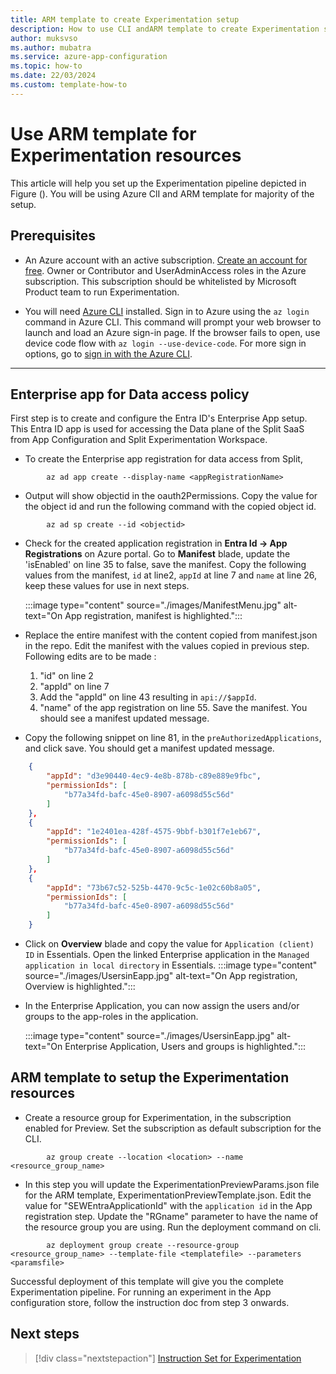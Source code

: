 ```yaml
---
title: ARM template to create Experimentation setup 
description: How to use CLI andARM template to create Experimentation setup
author: muksvso    
ms.author: mubatra
ms.service: azure-app-configuration
ms.topic: how-to 
ms.date: 22/03/2024
ms.custom: template-how-to
---
```


# Use ARM template for Experimentation resources

This article will help you set up the Experimentation pipeline depicted in Figure (). You will be using Azure ClI and ARM template for majority of the setup.

## Prerequisites

- An Azure account with an active subscription. [Create an account for free](https://azure.microsoft.com/free/dotnet). Owner or Contributor and UserAdminAccess roles in the Azure subscription. This subscription should be whitelisted by Microsoft Product team to run Experimentation.

- You will need [Azure CLI](/cli/azure/install-azure-cli) installed. Sign in to Azure using the `az login` command in Azure CLI. This command will prompt your web browser to launch and load an Azure sign-in page. If the browser fails to open, use device code flow with `az login --use-device-code`. For more sign in options, go to [sign in with the Azure CLI](/cli/azure/authenticate-azure-cli).

---

## Enterprise app for Data access policy

First step is to create and configure the Entra ID's Enterprise App setup. This Entra ID app is used for accessing the Data plane of the Split SaaS from App Configuration and Split Experimentation Workspace.

- To create the Enterprise app registration for data access from Split,
```azurecli-interactive
        az ad app create --display-name <appRegistrationName>
```
- Output will show objectid in the oauth2Permissions. Copy the value for the object id and run the following command with the copied object id.
```azurecli-interactive
		az ad sp create --id <objectid>
```
- Check for the created application registration in **Entra Id -> App Registrations** on Azure portal. Go to **Manifest** blade, update the 'isEnabled' on line 35 to false, save the manifest. Copy the following values from the manifest,  `id` at line2, `appId` at line 7 and `name` at line 26, keep these values for use in next steps.

     :::image type="content" source="./images/ManifestMenu.jpg" alt-text="On App registration, manifest is highlighted.":::

- Replace the entire manifest with the content copied from manifest.json in the repo. Edit the manifest with the values copied in previous step. Following edits are to be made :
    1. "id" on line 2
    1. "appId" on line 7
    1. Add the "appId" on line 43 resulting in `api://$appId`.
    1. "name" of the app registration on line 55.
        Save the manifest. You should see a manifest updated message.

- Copy the following snippet on line 81, in the `preAuthorizedApplications`, and click save. You should get a manifest updated message.
```json
    {
		"appId": "d3e90440-4ec9-4e8b-878b-c89e889e9fbc",
		"permissionIds": [
			"b77a34fd-bafc-45e0-8907-a6098d55c56d"
		]
	},
	{
		"appId": "1e2401ea-428f-4575-9bbf-b301f7e1eb67",
		"permissionIds": [
			"b77a34fd-bafc-45e0-8907-a6098d55c56d"
		]
	},
	{
		"appId": "73b67c52-525b-4470-9c5c-1e02c60b8a05",
		"permissionIds": [
			"b77a34fd-bafc-45e0-8907-a6098d55c56d"
		]
	}
```
- Click on **Overview** blade and copy the value for `Application (client) ID` in Essentials. Open the linked Enterprise application in the `Managed application in local directory` in Essentials.
    :::image type="content" source="./images/UsersinEapp.jpg" alt-text="On App registration, Overview is highlighted.":::

-  In the Enterprise Application, you can now assign the users and/or groups to the app-roles in the application.
    
    :::image type="content" source="./images/UsersinEapp.jpg" alt-text="On Enterprise Application, Users and groups is highlighted.":::

## ARM template to setup the Experimentation resources

- Create a resource group for Experimentation, in the subscription enabled for Preview. Set the subscription as default subscription for the CLI. 
```azurecli-interactive
		az group create --location <location> --name <resource_group_name>
```

- In this step you will update the ExperimentationPreviewParams.json file for the ARM template, ExperimentationPreviewTemplate.json. Edit the value for "SEWEntraApplicationId" with the `application id` in the App registration step. Update the "RGname" parameter to have the name of the resource group you are using. Run the deployment command on cli.

```azurecli-interactive
        az deployment group create --resource-group <resource_group_name> --template-file <templatefile> --parameters <paramsfile>
```
Successful deployment of this template will give you the complete Experimentation pipeline.  For running an experiment in the App configuration store, follow the instruction doc from step 3 onwards.  

## Next steps

> [!div class="nextstepaction"]
> [Instruction Set for Experimentation](./how-to-setup-experimentation.md)

